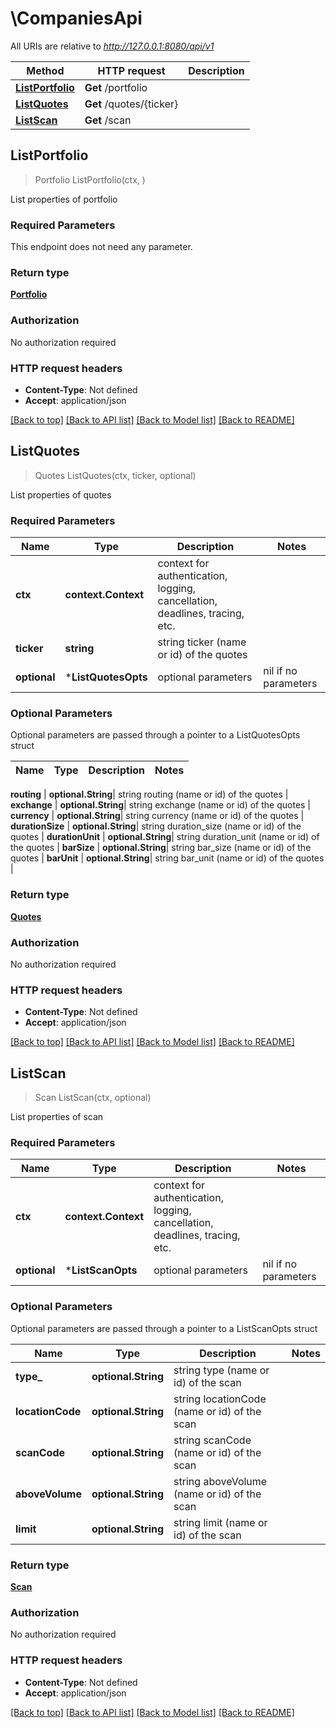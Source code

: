 # \CompaniesApi

All URIs are relative to *http://127.0.0.1:8080/api/v1*

Method | HTTP request | Description
------------- | ------------- | -------------
[**ListPortfolio**](CompaniesApi.md#ListPortfolio) | **Get** /portfolio | 
[**ListQuotes**](CompaniesApi.md#ListQuotes) | **Get** /quotes/{ticker} | 
[**ListScan**](CompaniesApi.md#ListScan) | **Get** /scan | 



## ListPortfolio

> Portfolio ListPortfolio(ctx, )



List properties of portfolio

### Required Parameters

This endpoint does not need any parameter.

### Return type

[**Portfolio**](portfolio.md)

### Authorization

No authorization required

### HTTP request headers

- **Content-Type**: Not defined
- **Accept**: application/json

[[Back to top]](#) [[Back to API list]](../README.md#documentation-for-api-endpoints)
[[Back to Model list]](../README.md#documentation-for-models)
[[Back to README]](../README.md)


## ListQuotes

> Quotes ListQuotes(ctx, ticker, optional)



List properties of quotes

### Required Parameters


Name | Type | Description  | Notes
------------- | ------------- | ------------- | -------------
**ctx** | **context.Context** | context for authentication, logging, cancellation, deadlines, tracing, etc.
**ticker** | **string**| string ticker (name or id) of the quotes | 
 **optional** | ***ListQuotesOpts** | optional parameters | nil if no parameters

### Optional Parameters

Optional parameters are passed through a pointer to a ListQuotesOpts struct


Name | Type | Description  | Notes
------------- | ------------- | ------------- | -------------

 **routing** | **optional.String**| string routing (name or id) of the quotes | 
 **exchange** | **optional.String**| string exchange (name or id) of the quotes | 
 **currency** | **optional.String**| string currency (name or id) of the quotes | 
 **durationSize** | **optional.String**| string duration_size (name or id) of the quotes | 
 **durationUnit** | **optional.String**| string duration_unit (name or id) of the quotes | 
 **barSize** | **optional.String**| string bar_size (name or id) of the quotes | 
 **barUnit** | **optional.String**| string bar_unit (name or id) of the quotes | 

### Return type

[**Quotes**](quotes.md)

### Authorization

No authorization required

### HTTP request headers

- **Content-Type**: Not defined
- **Accept**: application/json

[[Back to top]](#) [[Back to API list]](../README.md#documentation-for-api-endpoints)
[[Back to Model list]](../README.md#documentation-for-models)
[[Back to README]](../README.md)


## ListScan

> Scan ListScan(ctx, optional)



List properties of scan

### Required Parameters


Name | Type | Description  | Notes
------------- | ------------- | ------------- | -------------
**ctx** | **context.Context** | context for authentication, logging, cancellation, deadlines, tracing, etc.
 **optional** | ***ListScanOpts** | optional parameters | nil if no parameters

### Optional Parameters

Optional parameters are passed through a pointer to a ListScanOpts struct


Name | Type | Description  | Notes
------------- | ------------- | ------------- | -------------
 **type_** | **optional.String**| string type (name or id) of the scan | 
 **locationCode** | **optional.String**| string locationCode (name or id) of the scan | 
 **scanCode** | **optional.String**| string scanCode (name or id) of the scan | 
 **aboveVolume** | **optional.String**| string aboveVolume (name or id) of the scan | 
 **limit** | **optional.String**| string limit (name or id) of the scan | 

### Return type

[**Scan**](scan.md)

### Authorization

No authorization required

### HTTP request headers

- **Content-Type**: Not defined
- **Accept**: application/json

[[Back to top]](#) [[Back to API list]](../README.md#documentation-for-api-endpoints)
[[Back to Model list]](../README.md#documentation-for-models)
[[Back to README]](../README.md)

